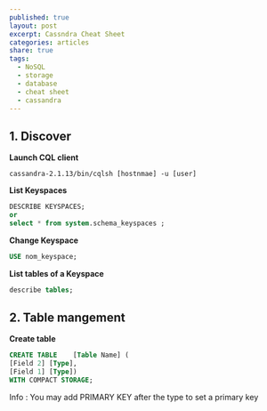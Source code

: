 ```yaml
---
published: true
layout: post
excerpt: Cassndra Cheat Sheet
categories: articles
share: true
tags:
  - NoSQL
  - storage
  - database
  - cheat sheet
  - cassandra
---
```

## 1. Discover

**Launch CQL client**
```shell
cassandra-2.1.13/bin/cqlsh [hostnmae] -u [user]
```

**List Keyspaces**
```sql
DESCRIBE KEYSPACES;
or
select * from system.schema_keyspaces ;
```

**Change Keyspace**
```sql
USE nom_keyspace;
```

**List tables of a Keyspace**
```sql
describe tables;
```

## 2. Table mangement

**Create table**
```sql
CREATE TABLE 	[Table Name] (
[Field 2] [Type],
[Field 1] [Type])
WITH COMPACT STORAGE;
```
Info : You may add PRIMARY KEY after the type to set a primary key
